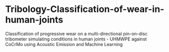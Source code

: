 # Tribology-Classification-of-wear-in-human-joints
Classification of progressive wear on a multi-directional pin-on-disc tribometer simulating conditions in human joints - UHMWPE against CoCrMo using Acoustic Emission and Machine Learning
